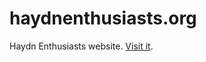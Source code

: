 haydnenthusiasts.org
====================

Haydn Enthusiasts website. [Visit it](http://haydnenthusiasts.org/).
